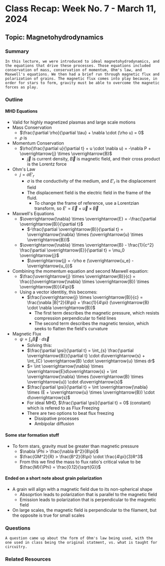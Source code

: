 # Class Recap: Week No. 7 - March 11, 2024
## Topic: Magnetohydrodynamics

### Summary
```
In this lecture, we were introduced to ideal magnetohydrodynamics, and the equations that drive these processes. Those equations included conservation of mass, conservation of momentum, Ohm's law, and Maxwell's equations. We then had a brief run through magnetic flux and polarization of grains. The magnetic flux comes into play because, in order for stars to form, gravity must be able to overcome the magnetic forces as play.
```

### Outline 
#### MHD Equations
  - Valid for highly magnetized plasmas and large scale motions
  - Mass Conservation
    - $\frac{\partial \rho}{\partial \tau} + \nabla \cdot (\rho u) = 0$
    - $\rho$ is
  - Momentum Conservation
    - $\rho(\frac{\partial u}{\partial t} + u \cdot \nabla u) = -\nabla P + \overrightarrow{j} \times \overrightarrow{B}$
      - $\overrightarrow{j}$ is current density, $\overrightarrow{B}$ is magnetic field, and their cross product is the Lorentz force
  - Ohm's Law
    - $j = \sigma E'_{r}$
      - $\sigma$ is the conductivity of the medium, and $E'_{r}$ is the displacement field
      - The displacement field is the electric field in the frame of the fluid.
        - To change the frame of reference, use a Lorentzian transform, so $E' = \overrightarrow{E} + \overrightarrow{u} \times \overrightarrow{B}$
  - Maxwell's Equations
    - $\overrightarrow{\nabla} \times \overrightarrow{E} = -\frac{\partial \overrightarrow{B}}{\partial t}$
      - $-\frac{\partial \overrightarrow{B}}{\partial t} = \overrightarrow{\nabla} \times (\overrightarrow{u} \times \overrightarrow{B})$
    - $\overrightarrow{\nabla} \times \overrightarrow{B} - \frac{1}{c^2} \frac{\partial \overrightarrow{E}}{\partial t} = \mu_0 \overrightarrow{j}$
      - $\overrightarrow{j} = -\rho e (\overrightarrow{u_e} - \overrightarrow{u_i})$
  - Combining the momentum equation and second Maxwell equation:
    - $\frac{\overrightarrow{j} \times \overrightarrow{B}}{c} = \frac{(\overrightarrow{\nabla} \times \overrightarrow{B}) \times \overrightarrow{B}}{4\pi}$
    - Using a vector identitiy, this becomes:
      - $\frac{\overrightarrow{j} \times \overrightarrow{B}}{c} = \frac{\nabla |B|^2}{8\pi} + \frac{1}{4\pi} (\overrightarrow{B} \cdot \nabla \overrightarrow{B})$
        - The first term describes the magnetic pressure, which resists compression perpendicular to field lines
        - The second term describes the magnetic tension, which seeks to flatten the field's curvature
  - Magnetic Flux
    - $\psi = \int_{s} \overrightarrow{B} \cdot d\overrightarrow{s}$
      -  Solving this:
      -  $\frac{\partial \psi}{\partial t} = \int_{s} \frac{\partial \overrightarrow{B}}{\partial t} \cdot d\overrightarrow{s} + \int_{C} \overrightarrow{B} \cdot \overrightarrow{u} \times dr$
      -  $= \int \overrightarrow{\nabla} \times \overrightarrow{E}d\overrightarrow{s} + \int \overrightarrow{\nabla} \times (\overrightarrow{B} \times \overrightarrow{u}) \cdot d\overrightarrow{s}$
      -  $\frac{\partial \psi}{\partial t} = \int \overrightarrow{\nabla} \times (E + \overrightarrow{u} \times \overrightarrow{B}) \cdot d\overrightarrow{s}$
      -  For ideal MHD, $\frac{\partial \psi}{\partial t} = 0$ (constant) which is refered to as Flux Freezing
        - There are two options to beat flux freezing
          - Dissipative processes
          - Ambipolar diffusion

#### Some star formation stuff
  - To form stars, gravity must be greater than magnetic pressure
    - $\nabla \Phi > \frac{\nabla B^2}{8\pi}$
    - $\frac{GM^2}{R} > \frac{B^2}{8\pi} \cdot \frac{4\pi}{3}R^3$
    - From this we find the mass to flux ratio's critical value to be $\frac{M}{\Phi} = \frac{0.12}{\sqrt{G}}$
#### Ended on a short note about grain polarization
  - A grain will align with a magnetic field due to its non-spherical shape
    - Absoprtion leads to polarization that is parallel to the magnetic field
    - Emission leads to polarization that is perpendicular to the magnetic field
  - On large scales, the magnetic field is perpendicular to the filament, but the opposite is true for small scales


### Questions 
```
A question came up about the form of Ohm's law being used, with the one used in class being the original statment, vs. what is taught for circuitry. 
```

### Related Resources
```

```

